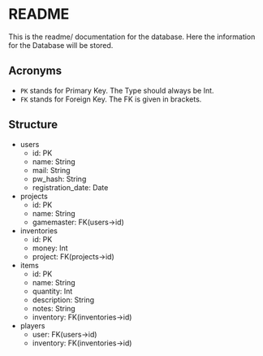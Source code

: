# README

This is the readme/ documentation for the database.
Here the information for the Database will be stored.

## Acronyms
- `PK` stands for Primary Key. The Type should always be Int.
- `FK` stands for Foreign Key. The FK is given in brackets.

## Structure
- users
    - id: PK
    - name: String
    - mail: String
    - pw_hash: String
    - registration_date: Date
- projects
    - id: PK
    - name: String
    - gamemaster: FK(users->id)
- inventories
    - id: PK
    - money: Int
    - project: FK(projects->id)
- items
    - id: PK
    - name: String
    - quantity: Int
    - description: String
    - notes: String
    - inventory: FK(inventories->id)
- players
  - user: FK(users->id)
  - inventory: FK(inventories->id)
